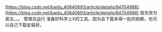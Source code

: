 ﻿[https://blog.csdn.net/baidu_40840693/article/details/84704988](https://blog.csdn.net/baidu_40840693/article/details/84704988)
首先改为英文。。。
管理员运行
准备好科学上X的工具，因为会下载多得一批的依赖，也可以自己下载安装好。



